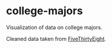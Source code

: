 # college-majors
Visualization of data on college majors.

Cleaned data taken from [FiveThirtyEight](https://github.com/fivethirtyeight/data/tree/master/college-majors).
